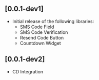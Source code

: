 ## [0.0.1-dev1]
* Initial release of the following libraries:
  * SMS Code Field
  * SMS Code Verification
  * Resend Code Button
  * Countdown Widget
## [0.0.1-dev2]
* CD Integration